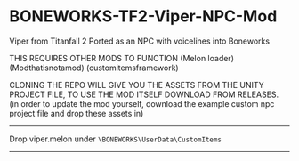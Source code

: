 # BONEWORKS-TF2-Viper-NPC-Mod
Viper from Titanfall 2 Ported as an NPC with voicelines into Boneworks

THIS REQUIRES OTHER MODS TO FUNCTION
(Melon loader)
(Modthatisnotamod)
(customitemsframework)

CLONING THE REPO WILL GIVE YOU THE ASSETS FROM THE UNITY PROJECT FILE, TO USE THE MOD ITSELF DOWNLOAD FROM RELEASES.
(in order to update the mod yourself, download the example custom npc project file and drop these assets in)
____________________________________________________________
Drop viper.melon under `\BONEWORKS\UserData\CustomItems`
____________________________________________________________
